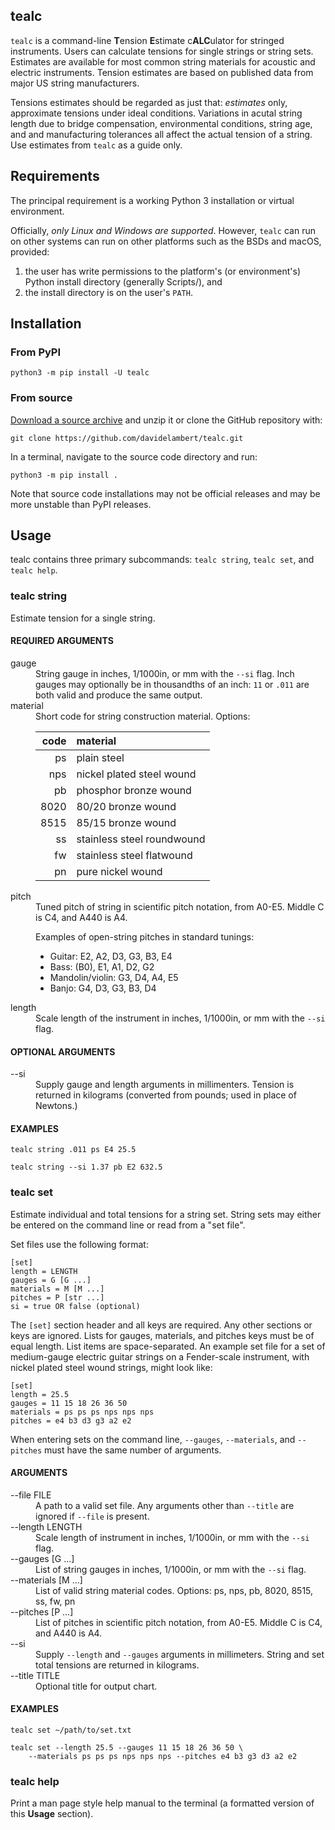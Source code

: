 ## tealc

`tealc` is a command-line **T**ension **E**stimate c**ALC**ulator for stringed
instruments. Users can calculate tensions for single strings or string sets.
Estimates are available for most common string materials for acoustic and
electric instruments. Tension estimates are based on published data from major
US string manufacturers.

Tensions estimates should be regarded as just that: *estimates* only,
approximate tensions under ideal conditions. Variations in acutal string length
due to bridge compensation, environmental conditions, string age, and and
manufacturing tolerances all affect the actual tension of a string. Use
estimates from `tealc` as a guide only.

## Requirements
The principal requirement is a working Python 3 installation or virtual
environment.

Officially, _only Linux and Windows are supported_. However, `tealc` can run on
other systems can run on other platforms such as the BSDs and macOS, provided:
1. the user has write permissions to the platform's (or environment's) Python
install directory (generally Scripts/), and
2. the install directory is on the user's `PATH`.

## Installation

### From PyPI
```
python3 -m pip install -U tealc
```
### From source
[Download a source
archive](https://github.com/davidelambert/tealc/archive/refs/heads/main.zip) and
unzip it or clone the GitHub repository with:
```
git clone https://github.com/davidelambert/tealc.git
```

In a terminal, navigate to the source code directory and run:
```
python3 -m pip install .
```

Note that source code installations may not be official releases and may be more
unstable than PyPI releases.

## Usage
tealc contains three primary subcommands: `tealc string`, `tealc set`, and
`tealc help`.

### tealc string
Estimate tension for a single string.

#### REQUIRED ARGUMENTS
<dl>
  <dt>gauge</dt>
  <dd>
  String gauge in inches, 1/1000in, or mm with the <code>--si</code> flag. Inch gauges may
  optionally be in thousandths of an inch: <code>11</code> or <code>.011</code> are both valid and
  produce the same output.
  </dd>

  <dt>material</dt>
  <dd>
  Short code for string construction material. Options:
    
  | code | material |
  | ---: | :------- |
  | ps | plain steel |
  | nps |  nickel plated steel wound |
  | pb | phosphor bronze wound |
  | 8020 | 80/20 bronze wound |
  | 8515 | 85/15 bronze wound |
  | ss | stainless steel roundwound |
  | fw | stainless steel flatwound |
  | pn | pure nickel wound |
  </dd>

  <dt>pitch</dt>
  <dd>
  Tuned pitch of string in scientific pitch notation, from A0-E5. Middle C is
  C4, and A440 is A4.
  
  Examples of open-string pitches in standard tunings:
  - Guitar: E2, A2, D3, G3, B3, E4
  - Bass: (B0), E1, A1, D2, G2
  - Mandolin/violin: G3, D4, A4, E5
  - Banjo: G4, D3, G3, B3, D4
  </dd>

  <dt>length</dt>
  <dd>
  Scale length of the instrument in inches, 1/1000in, or mm with the <code>--si</code> flag.
  </dd>
</dl>

#### OPTIONAL ARGUMENTS
<dl>
  <dt>--si</dt>
  <dd>
  Supply </code>gauge</code> and </code>length</code> arguments in millimenters.
  Tension is returned in kilograms (converted from pounds; used in place of Newtons.)
  </dd>
</dl>

#### EXAMPLES
```
tealc string .011 ps E4 25.5
```

```
tealc string --si 1.37 pb E2 632.5
```

### tealc set
Estimate individual and total tensions for a string set. String sets may either
be entered on the command line or read from a "set file".

Set files use the following format:
```
[set]
length = LENGTH
gauges = G [G ...]
materials = M [M ...]
pitches = P [str ...]
si = true OR false (optional)
```

The `[set]` section header and all keys are required. Any other sections or keys
are ignored. Lists for gauges, materials, and pitches keys must be of equal
length. List items are space-separated. An example set file for a set of
medium-gauge electric guitar strings on a Fender-scale instrument, with nickel
plated steel wound strings, might look like:
```
[set]
length = 25.5
gauges = 11 15 18 26 36 50
materials = ps ps ps nps nps nps
pitches = e4 b3 d3 g3 a2 e2
```

When entering sets on the command line, `--gauges`, `--materials`, and
`--pitches` must have the same number of arguments.

#### ARGUMENTS
<dl>
  <dt>--file FILE</dt>
  <dd>
  A path to a valid set file. Any arguments other than <code>--title</code> are ignored if
  <code>--file</code> is present.
  </dd>

  <dt>--length LENGTH</dt>
  <dd> 
  Scale length of instrument in inches, 1/1000in, or mm with the <code>--si</code> flag.
  </dd>

  <dt>--gauges [G ...]</dt>
  <dd>
  List of string gauges in inches, 1/1000in, or mm with the <code>--si</code> flag.
  </dd>

  <dt>--materials [M ...]</dt>
  <dd>
  List of valid string material codes. Options: ps, nps, pb, 8020,
  8515, ss, fw, pn
  </dd>

  <dt>--pitches [P ...]</dt>
  <dd>
  List of pitches in scientific pitch notation, from A0-E5. Middle C is C4, and
  A440 is A4.
  </dd>

  <dt>--si</dt>
  <dd>
  Supply <code>--length</code> and <code>--gauges</code> arguments in millimeters. 
  String and set total tensions are returned in kilograms.
  </dd>

  <dt>--title TITLE</dt>
  <dd>
  Optional title for output chart.
  </dd>
</dl>

#### EXAMPLES
```
tealc set ~/path/to/set.txt
```

```
tealc set --length 25.5 --gauges 11 15 18 26 36 50 \
    --materials ps ps ps nps nps nps --pitches e4 b3 g3 d3 a2 e2
```

### tealc help
Print a man page style help manual to the terminal (a formatted version of this
**Usage** section).


